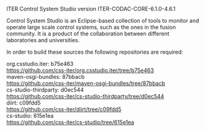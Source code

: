 ITER Control System Studio version ITER-CODAC-CORE-6.1.0-4.6.1

Control System Studio is an Eclipse-based collection of tools
to monitor and operate large scale control systems, such as the
ones in the fusion community. It is a product of the collaboration
between different laboratories and universities.

In order to build these sources the following repositories are required:

org.csstudio.iter: b75e463  
<https://github.com/css-iter/org.csstudio.iter/tree/b75e463>  
maven-osgi-bundles: 87bbacb  
<https://github.com/css-iter/maven-osgi-bundles/tree/87bbacb>  
cs-studio-thirdparty: d0ec544  
<https://github.com/css-iter/cs-studio-thirdparty/tree/d0ec544>  
diirt: c09fdd5  
<https://github.com/css-iter/diirt/tree/c09fdd5>  
cs-studio: 615e1ea  
<https://github.com/css-iter/cs-studio/tree/615e1ea>  

